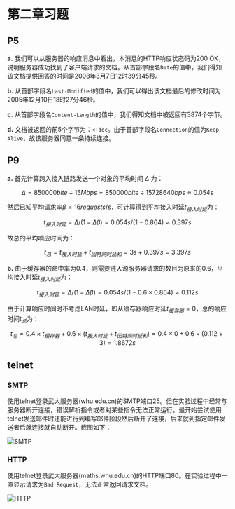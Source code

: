 # 第二章习题

## P5

**a.** 我们可以从服务器的响应消息中看出，本消息的HTTP响应状态码为200 OK，说明服务器成功找到了客户端请求的文档。从首部字段名`Date`的值中，我们得知该文档提供回答的时间是2008年3月7日12时39分45秒。

**b.** 从首部字段名`Last-Modified`的值中，我们可以得出该文档最后的修改时间为2005年12月10日18时27分46秒。

**c.** 从首部字段名`Content-Length`的值中，我们得知文档中被返回有3874个字节。

**d.** 文档被返回的前5个字节为：`<!doc`。由于首部字段名`Connection`的值为`Keep-Alive`，故该服务器同意一条持续连接。

## P9

**a.** 首先计算跨入接入链路发送一个对象的平均时间 $\Delta$ 为：

$$\Delta = 850000bite \div 15Mbps = 850000bite \div 15728640bps \approx 0.054s$$

然后已知平均请求率$\beta = 16 requests/s$，可计算得到平均接入时延$t_{接入时延}$为：

$$t_{接入时延} = \Delta / (1-\Delta\beta) = 0.054s / (1-0.864) \approx 0.397s$$

故总的平均响应时间为：

$$t_{总} = t_{接入时延} + t_{因特网时延和} = 3s + 0.397s = 3.397s$$

**b.** 由于缓存器的命中率为0.4，则需要链入源服务器请求的数目为原来的0.6，平均接入时延$t_{接入时延}$为：

$$t_{接入时延} = \Delta / (1-\Delta\beta) = 0.054s / (1-0.6 \times 0.864) \approx 0.112s$$

由于计算响应时间时不考虑LAN时延，即从缓存器响应时延$t_{缓存器}=0$，总的响应时间$t_{总}$为：

$$t_{总} = 0.4 \times  t_{缓存器} + 0.6 \times (t_{接入时延} + t_{因特网时延和}) = 0.4 \times 0 + 0.6 \times (0.112 + 3) = 1.8672s$$

## telnet

### SMTP

使用telnet登录武大服务器(whu.edu.cn)的SMTP端口25。但在实验过程中经常与服务器断开连接，错误解析指令或者对某些指令无法正常运行。最开始尝试使用telnet发送邮件时还能进行到编写邮件阶段然后断开了连接，后来就到指定邮件发送者后就连接就自动断开。截图如下：

![SMTP](/img/SMTP.png)

### HTTP
使用telnet登录武大服务器(maths.whu.edu.cn)的HTTP端口80。在实验过程中一直显示请求为`Bad Request`，无法正常返回请求文档。

![HTTP](/img/HTTP.png)

